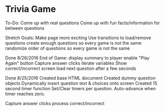 # Trivia Game

To-Do:
Come up with real questions
Come up with fun facts/information for between questions

Stretch Goals:
Make page more exciting
Use transitions to load/remove questions
create enough questions so every game is not the same
randomize order of questions so every game is not the same





Done 8/26/2016
End of Game: display summary to player
enable "Play Again" button
Capture answer clicks
	iterate variables
	Show correct/incorrect screen
	load next question after a few seconds


Done 8/25/2016
Created base HTML document
Created dummy question objects
Dynamically insert question text & choices onto screen
Created 15 second timer function
Set/Clear timers per question. Auto-advance when timer reaches zero.

Capture answer clicks
	process correct/incorrect